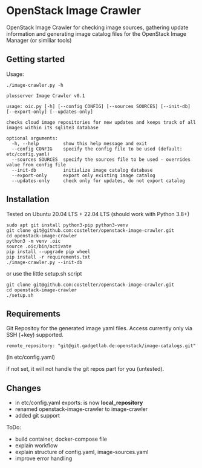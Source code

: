 # OpenStack Image Crawler

OpenStack Image Crawler for checking image sources, gathering update information and generating image catalog files for the OpenStack Image Manager (or similiar tools)

## Getting started

Usage:

```
./image-crawler.py -h

plusserver Image Crawler v0.1

usage: oic.py [-h] [--config CONFIG] [--sources SOURCES] [--init-db] [--export-only] [--updates-only]

checks cloud image repositories for new updates and keeps track of all images within its sqlite3 database

optional arguments:
  -h, --help         show this help message and exit
  --config CONFIG    specify the config file to be used (default: etc/config.yaml)
  --sources SOURCES  specify the sources file to be used - overrides value from config file
  --init-db          initialize image catalog database
  --export-only      export only existing image catalog
  --updates-only     check only for updates, do not export catalog
```

## Installation

Tested on Ubuntu 20.04 LTS + 22.04 LTS (should work with Python 3.8+)

```
sudo apt git install python3-pip python3-venv
git clone git@github.com:costelter/openstack-image-crawler.git
cd openstack-image-crawler
python3 -m venv .oic
source .oic/bin/activate
pip install --upgrade pip wheel
pip install -r requirements.txt
./image-crawler.py --init-db
```

or use the little setup.sh script

```
git clone git@github.com:costelter/openstack-image-crawler.git
cd openstack-image-crawler
./setup.sh
```

## Requirements

Git Repositoy for the generated image yaml files. Access currently only via SSH (+key) supported.

```
remote_repository: "git@git.gadgetlab.de:openstack/image-catalogs.git"
```
(in etc/config.yaml)

if not set, it will not handle the git repos part for you (untested).


## Changes

- in etc/config.yaml exports: is now **local_repository**
- renamed openstack-image-crawler to image-crawler
- added git support

ToDo:

- build container, docker-compose file
- explain workflow
- explain structure of config.yaml, image-sources.yaml
- improve error handling
